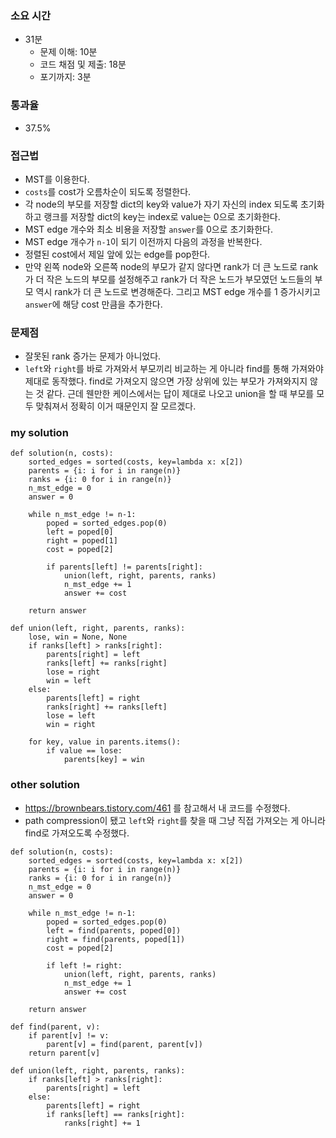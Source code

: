 ### 소요 시간
- 31분
    - 문제 이해: 10분
    - 코드 채점 및 제출: 18분
    - 포기까지: 3분

### 통과율
- 37.5%

### 접근법
- MST를 이용한다.
- `costs`를 cost가 오름차순이 되도록 정렬한다.
- 각 node의 부모를 저장할 dict의 key와 value가 자기 자신의 index 되도록 초기화하고 랭크를 저장할 dict의 key는 index로 value는 0으로 초기화한다.
- MST edge 개수와 최소 비용을 저장할 `answer`를 0으로 초기화한다.
- MST edge 개수가 `n-1`이 되기 이전까지 다음의 과정을 반복한다.
- 정렬된 cost에서 제일 앞에 있는 edge를 pop한다.
- 만약 왼쪽 node와 오른쪽 node의 부모가 같지 않다면 rank가 더 큰 노드로 rank가 더 작은 노드의 부모를 설정해주고 rank가 더 작은 노드가 부모였던 노드들의 부모 역시 rank가 더 큰 노드로 변경해준다. 그리고 MST edge 개수를 1 증가시키고 `answer`에 해당 cost 만큼을 추가한다.

### 문제점
- 잘못된 rank 증가는 문제가 아니었다.
- `left`와 `right`를 바로 가져와서 부모끼리 비교하는 게 아니라 find를 통해 가져와야 제대로 동작했다. find로 가져오지 않으면 가장 상위에 있는 부모가 가져와지지 않는 것 같다. 근데 웬만한 케이스에서는 답이 제대로 나오고 union을 할 때 부모를 모두 맞춰져서 정확히 이거 때문인지 잘 모르겠다.

### my solution
```
def solution(n, costs):
    sorted_edges = sorted(costs, key=lambda x: x[2])
    parents = {i: i for i in range(n)}
    ranks = {i: 0 for i in range(n)}
    n_mst_edge = 0
    answer = 0
    
    while n_mst_edge != n-1:
        poped = sorted_edges.pop(0)
        left = poped[0]
        right = poped[1]
        cost = poped[2]
        
        if parents[left] != parents[right]:
            union(left, right, parents, ranks)
            n_mst_edge += 1
            answer += cost
            
    return answer

def union(left, right, parents, ranks):
    lose, win = None, None
    if ranks[left] > ranks[right]:
        parents[right] = left
        ranks[left] += ranks[right]
        lose = right
        win = left
    else:
        parents[left] = right
        ranks[right] += ranks[left]
        lose = left
        win = right 
    
    for key, value in parents.items():
        if value == lose:
            parents[key] = win
```

### other solution
- https://brownbears.tistory.com/461 를 참고해서 내 코드를 수정했다.
- path compression이 됐고 `left`와 `right`를 찾을 때 그냥 직접 가져오는 게 아니라 find로 가져오도록 수정했다.
```
def solution(n, costs):
    sorted_edges = sorted(costs, key=lambda x: x[2])
    parents = {i: i for i in range(n)}
    ranks = {i: 0 for i in range(n)}
    n_mst_edge = 0
    answer = 0
    
    while n_mst_edge != n-1:
        poped = sorted_edges.pop(0)
        left = find(parents, poped[0])
        right = find(parents, poped[1])
        cost = poped[2]
        
        if left != right:
            union(left, right, parents, ranks)
            n_mst_edge += 1
            answer += cost
            
    return answer

def find(parent, v):
    if parent[v] != v:
        parent[v] = find(parent, parent[v])
    return parent[v]

def union(left, right, parents, ranks):
    if ranks[left] > ranks[right]:
        parents[right] = left
    else:
        parents[left] = right
        if ranks[left] == ranks[right]:
            ranks[right] += 1
```